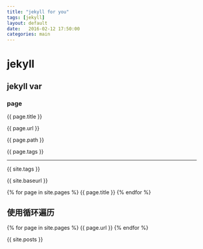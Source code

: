 ```yaml
---
title: "jekyll for you"
tags: [jekyll]
layout: default
date:   2016-02-12 17:50:00
categories: main
---
```



# jekyll

## jekyll var

### page

{{ page.title }}

{{ page.url }}

{{ page.path }}

{{ page.tags }}

<hr>

{{ site.tags }}

{{ site.baseurl }}


{% for page in  site.pages %}
{{ page.title }}
{% endfor %}

## 使用循环遍历

{% for page in site.pages %}
{{ page.url }}
{% endfor %}

{{ site.posts }}
